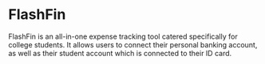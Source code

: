 # FlashFin
FlashFin is an all-in-one expense tracking tool catered specifically for college students. It allows users to connect their personal banking account, as well as their student account which is connected to their ID card. 